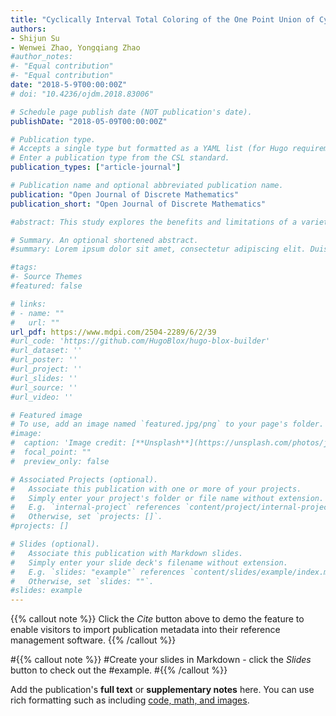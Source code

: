 ```yaml
---
title: "Cyclically Interval Total Coloring of the One Point Union of Cycles"
authors:
- Shijun Su
- Wenwei Zhao, Yongqiang Zhao
#author_notes:
#- "Equal contribution"
#- "Equal contribution"
date: "2018-5-9T00:00:00Z"
# doi: "10.4236/ojdm.2018.83006"

# Schedule page publish date (NOT publication's date).
publishDate: "2018-05-09T00:00:00Z"

# Publication type.
# Accepts a single type but formatted as a YAML list (for Hugo requirements).
# Enter a publication type from the CSL standard.
publication_types: ["article-journal"]

# Publication name and optional abbreviated publication name.
publication: "Open Journal of Discrete Mathematics"
publication_short: "Open Journal of Discrete Mathematics"

#abstract: This study explores the benefits and limitations of a variety of common computer vision-based features for the task of PCB component detection. The study results indicate that color features demonstrate promising performance for PCB component detection. The purpose of this paper is to facilitate collaboration between the hardware assurance, computer vision, and machine learning communities.

# Summary. An optional shortened abstract.
#summary: Lorem ipsum dolor sit amet, consectetur adipiscing elit. Duis posuere tellus ac convallis placerat. Proin tincidunt magna sed ex sollicitudin condimentum.

#tags:
#- Source Themes
#featured: false

# links:
# - name: ""
#   url: ""
url_pdf: https://www.mdpi.com/2504-2289/6/2/39
#url_code: 'https://github.com/HugoBlox/hugo-blox-builder'
#url_dataset: ''
#url_poster: ''
#url_project: ''
#url_slides: ''
#url_source: ''
#url_video: ''

# Featured image
# To use, add an image named `featured.jpg/png` to your page's folder. 
#image:
#  caption: 'Image credit: [**Unsplash**](https://unsplash.com/photos/jdD8gXaTZsc)'
#  focal_point: ""
#  preview_only: false

# Associated Projects (optional).
#   Associate this publication with one or more of your projects.
#   Simply enter your project's folder or file name without extension.
#   E.g. `internal-project` references `content/project/internal-project/index.md`.
#   Otherwise, set `projects: []`.
#projects: []

# Slides (optional).
#   Associate this publication with Markdown slides.
#   Simply enter your slide deck's filename without extension.
#   E.g. `slides: "example"` references `content/slides/example/index.md`.
#   Otherwise, set `slides: ""`.
#slides: example
---
```


{{% callout note %}}
Click the *Cite* button above to demo the feature to enable visitors to import publication metadata into their reference management software.
{{% /callout %}}

#{{% callout note %}}
#Create your slides in Markdown - click the *Slides* button to check out the #example.
#{{% /callout %}}

Add the publication's **full text** or **supplementary notes** here. You can use rich formatting such as including [code, math, and images](https://docs.hugoblox.com/content/writing-markdown-latex/).
